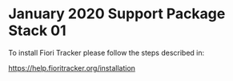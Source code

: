 # January 2020 Support Package Stack 01

To install Fiori Tracker please follow the steps described in:

https://help.fioritracker.org/installation